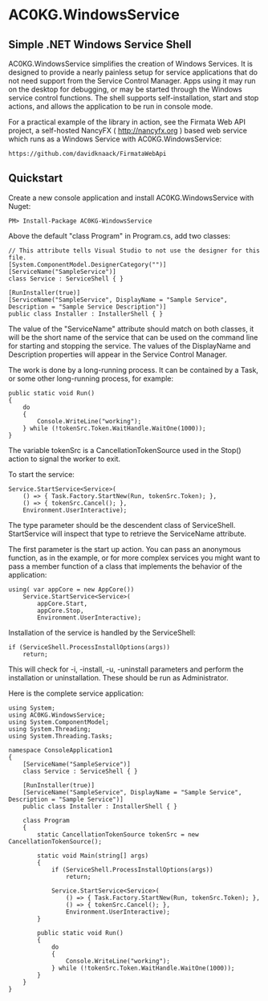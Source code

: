 AC0KG.WindowsService
==============

Simple .NET Windows Service Shell
--------------
AC0KG.WindowsService simplifies the creation of Windows Services.
It is designed to provide a nearly painless setup for service applications
that do not need support from the Service Control Manager. Apps using it may 
run on the desktop for debugging, or may be started through the Windows
service control functions.
The shell supports self-installation, start and stop actions, and
allows the application to be run in console mode.

For a practical example of the library in action, see the Firmata Web API 
project, a self-hosted NancyFX ( http://nancyfx.org ) based web service
which runs as a Windows Service with AC0KG.WindowsService:

	https://github.com/davidknaack/FirmataWebApi

Quickstart
--------------
Create a new console application and install AC0KG.WindowsService with Nuget:

    PM> Install-Package AC0KG-WindowsService

Above the default "class Program" in Program.cs, add two classes:

    // This attribute tells Visual Studio to not use the designer for this file.
    [System.ComponentModel.DesignerCategory("")]
    [ServiceName("SampleService")]
    class Service : ServiceShell { }
	
    [RunInstaller(true)]
    [ServiceName("SampleService", DisplayName = "Sample Service", Description = "Sample Service Description")]
    public class Installer : InstallerShell { }

The value of the "ServiceName" attribute should match on both classes, it 
will be the short name of the service that can be used on the command line
for starting and stopping the service. The values of the DisplayName and 
Description properties will appear in the Service Control Manager.

The work is done by a long-running process. It can be contained by a Task, 
or some other long-running process, for example:

    public static void Run()
    {
		do
		{
			Console.WriteLine("working");
		} while (!tokenSrc.Token.WaitHandle.WaitOne(1000));
    }

The variable tokenSrc is a CancellationTokenSource used in the Stop() action 
to signal the worker to exit.

To start the service:

    Service.StartService<Service>(
    	() => { Task.Factory.StartNew(Run, tokenSrc.Token); },
    	() => { tokenSrc.Cancel(); }, 
    	Environment.UserInteractive);

The type parameter should be the descendent class of ServiceShell. StartService
will inspect that type to retrieve the ServiceName attribute.

The first parameter is the start up action. You can pass an anonymous function,
as in the example, or for more complex services you might want to pass a member
function of a class that implements the behavior of the application:

    using( var appCore = new AppCore())
		Service.StartService<Service>(
			appCore.Start,
			appCore.Stop, 
			Environment.UserInteractive);

Installation of the service is handled by the ServiceShell:

    if (ServiceShell.ProcessInstallOptions(args))
	    return;
		
This will check for -i, -install, -u, -uninstall parameters and perform the
installation or uninstallation. These should be run as Administrator.

Here is the complete service application:

    using System;
    using AC0KG.WindowsService;
    using System.ComponentModel;
    using System.Threading;
    using System.Threading.Tasks;
    
    namespace ConsoleApplication1
    {
        [ServiceName("SampleService")]
        class Service : ServiceShell { }
    
        [RunInstaller(true)]
        [ServiceName("SampleService", DisplayName = "Sample Service", Description = "Sample Service")]
        public class Installer : InstallerShell { }
    
        class Program
        {
            static CancellationTokenSource tokenSrc = new CancellationTokenSource();
    
            static void Main(string[] args)
            {
                if (ServiceShell.ProcessInstallOptions(args))
                    return;
    
                Service.StartService<Service>(
                    () => { Task.Factory.StartNew(Run, tokenSrc.Token); },
                    () => { tokenSrc.Cancel(); }, 
                    Environment.UserInteractive);
            }
    
            public static void Run()
            {
                do
                {
                    Console.WriteLine("working");
                } while (!tokenSrc.Token.WaitHandle.WaitOne(1000));
            }
        }
    }
